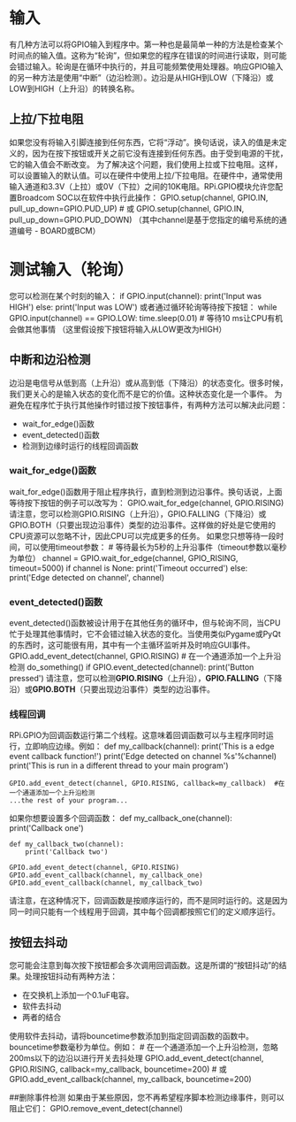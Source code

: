 # 输入
有几种方法可以将GPIO输入到程序中。第一种也是最简单一种的方法是检查某个时间点的输入值。这称为“轮询”，但如果您的程序在错误的时间进行读取，则可能会错过输入。轮询是在循环中执行的，并且可能频繁使用处理器。响应GPIO输入的另一种方法是使用“中断”（边沿检测）。边沿是从HIGH到LOW（下降沿）或LOW到HIGH（上升沿）的转换名称。

## 上拉/下拉电阻
如果您没有将输入引脚连接到任何东西，它将“浮动”。换句话说，读入的值是未定义的，因为在按下按钮或开关之前它没有连接到任何东西。由于受到电源的干扰，它的输入值会不断改变。
为了解决这个问题，我们使用上拉或下拉电阻。这样，可以设置输入的默认值。可以在硬件中使用上拉/下拉电阻。在硬件中，通常使用输入通道和3.3V（上拉）或0V（下拉）之间的10K电阻。RPi.GPIO模块允许您配置Broadcom SOC以在软件中执行此操作：
    GPIO.setup(channel, GPIO.IN, pull_up_down=GPIO.PUD_UP)
      # 或
    GPIO.setup(channel, GPIO.IN, pull_up_down=GPIO.PUD_DOWN)
（其中channel是基于您指定的编号系统的通道编号 - BOARD或BCM）

# 测试输入（轮询）
您可以检测在某个时刻的输入：
    if GPIO.input(channel):
        print('Input was HIGH')
    else:
        print('Input was LOW')
或者通过循环轮询等待按下按钮：
    while GPIO.input(channel) == GPIO.LOW:
    time.sleep(0.01)  # 等待10 ms让CPU有机会做其他事情
（这里假设按下按钮将输入从LOW更改为HIGH）

## 中断和边沿检测
边沿是电信号从低到高（上升沿）或从高到低（下降沿）的状态变化。很多时候，我们更关心的是输入状态的变化而不是它的价值。这种状态变化是一个事件。
为避免在程序忙于执行其他操作时错过按下按钮事件，有两种方法可以解决此问题：
- wait_for_edge()函数
- event_detected()函数
- 检测到边缘时运行的线程回调函数

### wait_for_edge()函数
wait_for_edge()函数用于阻止程序执行，直到检测到边沿事件。换句话说，上面等待按下按钮的例子可以改写为：
    GPIO.wait_for_edge(channel, GPIO.RISING)
请注意，您可以检测GPIO.RISING（上升沿），GPIO.FALLING（下降沿）或GPIO.BOTH（只要出现边沿事件）类型的边沿事件。这样做的好处是它使用的CPU资源可以忽略不计，因此CPU可以完成更多的任务。
如果您只想等待一段时间，可以使用timeout参数：
    \# 等待最长为5秒的上升沿事件（timeout参数以毫秒为单位）
    channel = GPIO.wait_for_edge(channel, GPIO_RISING, timeout=5000)
    if channel is None:
        print('Timeout occurred')
    else:
    print('Edge detected on channel', channel)

### event_detected()函数
event_detected()函数被设计用于在其他任务的循环中，但与轮询不同，当CPU忙于处理其他事情时，它不会错过输入状态的变化。当使用类似Pygame或PyQt的东西时，这可能很有用，其中有一个主循环监听并及时响应GUI事件。
    GPIO.add_event_detect(channel, GPIO.RISING)  # 在一个通道添加一个上升沿检测
    do_something()
    if GPIO.event_detected(channel):
    print('Button pressed')
请注意，您可以检测**GPIO.RISING**（上升沿），**GPIO.FALLING**（下降沿）或**GPIO.BOTH**（只要出现边沿事件）类型的边沿事件。

### 线程回调
RPi.GPIO为回调函数运行第二个线程。这意味着回调函数可以与主程序同时运行，立即响应边缘。例如：
    def my_callback(channel):
        print('This is a edge event callback function!')
        print('Edge detected on channel %s'%channel)
    print('This is run in a different thread to your main program')

    GPIO.add_event_detect(channel, GPIO.RISING, callback=my_callback)  #在一个通道添加一个上升沿检测
    ...the rest of your program...
如果你想要设置多个回调函数：
    def my_callback_one(channel):
        print('Callback one')
    
    def my_callback_two(channel):
        print('Callback two')
    
    GPIO.add_event_detect(channel, GPIO.RISING)
    GPIO.add_event_callback(channel, my_callback_one)
    GPIO.add_event_callback(channel, my_callback_two)
请注意，在这种情况下，回调函数是按顺序运行的，而不是同时运行的。这是因为同一时间只能有一个线程用于回调，其中每个回调都按照它们的定义顺序运行。

## 按钮去抖动
您可能会注意到每次按下按钮都会多次调用回调函数。这是所谓的“按钮抖动”的结果。处理按钮抖动有两种方法：
- 在交换机上添加一个0.1uF电容。
- 软件去抖动
- 两者的结合

使用软件去抖动，请将bouncetime参数添加到指定回调函数的函数中。bouncetime参数毫秒为单位。例如：
    \# 在一个通道添加一个上升沿检测，忽略200ms以下的边沿以进行开关去抖处理
    GPIO.add_event_detect(channel, GPIO.RISING, callback=my_callback, bouncetime=200)
    \# 或
    GPIO.add_event_callback(channel, my_callback, bouncetime=200)

##删除事件检测
如果由于某些原因，您不再希望程序脚本检测边缘事件，则可以阻止它们：
    GPIO.remove_event_detect(channel)
